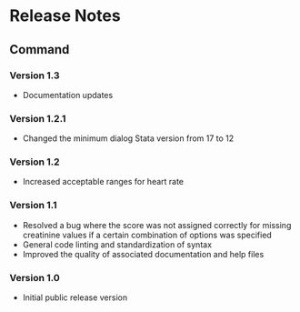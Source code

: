 # Release Notes

## Command

### Version 1.3

* Documentation updates

### Version 1.2.1

* Changed the minimum dialog Stata version from 17 to 12

### Version 1.2

* Increased acceptable ranges for heart rate

### Version 1.1

* Resolved a bug where the score was not assigned correctly for missing creatinine values if a certain combination of options was specified
* General code linting and standardization of syntax
* Improved the quality of associated documentation and help files

### Version 1.0

* Initial public release version
